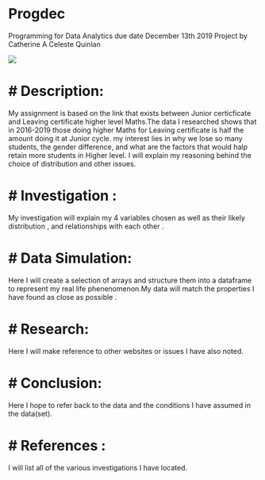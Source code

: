 # Progdec

 Programming for Data Analytics due date December 13th 2019
 Project by Catherine A Celeste Quinlan
 
 ![](siora.jpg)
 
 
 # # Description:
 My assignment is based on the link that exists between Junior certicficate and Leaving certificate higher level Maths.The data I researched shows  that in  2016-2019 those doing higher Maths for Leaving certificate is half the amount doing it at Junior cycle. my interest lies in why we lose so many students, the gender difference, and what are the factors that would halp retain more students in Higher level.
 I will explain my reasoning behind the choice of distribution and other issues.
  
 
 # # Investigation :
 My investigation will explain my 4 variables chosen as well as their likely distribution , and relationships with each other .
 
 # # Data Simulation:
 Here I will create a selection of arrays and structure them into a dataframe to represent my real life phenenomenon.My data will match the properties I have found as close as possible .
 
 
 # # Research:
 Here I will make reference to other websites or issues I have also noted.
 
 # #  Conclusion:
 Here I hope to refer back to the data and the conditions I have assumed in the data(set).
 
 # # References :
 I will list all of the various investigations I have located.
 
 